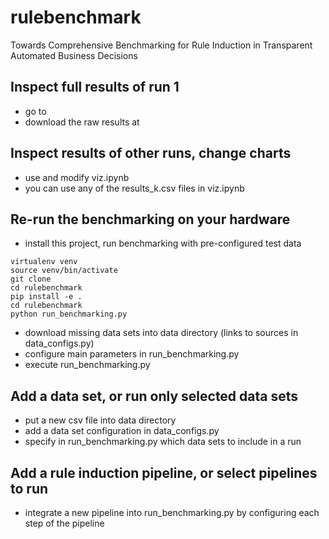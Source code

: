 # rulebenchmark
Towards Comprehensive Benchmarking for Rule Induction in Transparent Automated Business Decisions

## Inspect full results of run 1
- go to 
- download the raw results at 


## Inspect results of other runs, change charts
- use and modify viz.ipynb
- you can use any of the results_k.csv files in viz.ipynb


## Re-run the benchmarking on your hardware
- install this project, run benchmarking with pre-configured test data
```
virtualenv venv
source venv/bin/activate
git clone 
cd rulebenchmark
pip install -e .
cd rulebenchmark
python run_benchmarking.py
```
- download missing data sets into data directory (links to sources in data_configs.py)
- configure main parameters in run_benchmarking.py
- execute run_benchmarking.py


## Add a data set, or run only selected data sets
- put a new csv file into data directory
- add a data set configuration in data_configs.py
- specify in run_benchmarking.py which data sets to include in a run

## Add a rule induction pipeline, or select pipelines to run
- integrate a new pipeline into run_benchmarking.py by configuring each step of the pipeline

